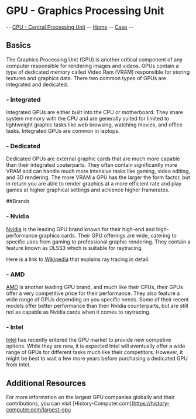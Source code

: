 # GPU - Graphics Processing Unit 

-- [CPU - Central Processing Unit](cpu.md) -- [Home](index.md) -- [Case](case.md) --

## Basics
The Graphics Processing Unit (GPU) is another critical component of any computer responsible for rendering images and videos. GPUs contain a type of dedicated memory called Video Ram (VRAM) responsible for storing textures and graphics data. There two common types of GPUs are integrated and dedicated. 

### - Integrated
Integrated GPUs are either built into the CPU or motherboard. They share system memory with the CPU and are generally suited for limited to lightweight graphic tasks like web browsing, watching movies, and office tasks. Integrated GPUs are common in laptops. 

### - Dedicated
Dedicated GPUs are external graphic cards that are much more capable than their integrated couterparts. They often contain significantly more VRAM and can handle much more intensive tasks like gaming, video editing, and 3D rendering. The more VRAM a GPU has the larger the form factor, but in return you are able to render graphics at a more efficient rate and play games at higher graphical settings and achience higher framerates. 

##Brands

### - Nvidia
[Nvidia](https://www.nvidia.com/en-us/) is the leading GPU brand known for their high-end and high-performance graphics cards. Their GPU offerings are wide, catering to specific uses from gaming to professional graphic rendering. They contain a feature known as DLSS3 which is suitable for raytracing. 

Here is a link to [Wikipedia](https://en.wikipedia.org/wiki/Ray_tracing_(graphics)) that explains ray tracing in detail. 

### - AMD
[AMD](https://www.amd.com/en/technologies/pro-technologies?gad_source=1&gclid=CjwKCAiAmsurBhBvEiwA6e-WPCQipNuK6Ru_NcJrHLoVOjzRyEH-4s4fG-RsGnxcEKKmqsmXZx9YlhoCEzsQAvD_BwE) is another leading GPU brand, and much like their CPUs, their GPUs offer a very competitive price for their performance. They also feature a wide range of GPUs depending on you specific needs. Some of their recent models offer better performance than their Nvidia counterparts, but are still not as capable as Nvidia cards when it comes to raytracing.

### - Intel
[Intel](https://www.intel.com/content/www/us/en/homepage.html) has recently entered the GPU market to provide new competive options. While they are new, it is expected Intel will eventually offer a wide range of GPUs for different tasks much like their competitors. However, it might be best to wait a few more years before purchasing a dedicated GPU from Intel. 

## Additional Resources

For more information on the largest GPU companies globally and their contributions, you can visit [History-Computer.com](https://history-computer.com/largest-gpu
